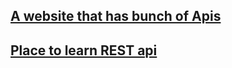 ## [A website that has bunch of Apis](https://github.com/ncw/rclone)

## [Place to learn REST api](https://www.restapitutorial.com/)
